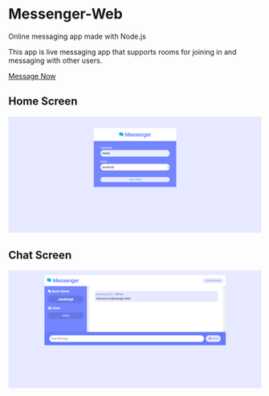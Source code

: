 # Messenger-Web
Online messaging app made with Node.js

This app is live messaging app that supports rooms for joining in and messaging with other users. 

[Message Now](https://Messenger-Web.vatsalpatel12.repl.co)

## Home Screen
<img src="https://github.com/PatelVatsalB21/Messenger-Web/blob/master/Messenger%20Home%20Screen.PNG" alt="Home"/>

## Chat Screen
<img src="https://github.com/PatelVatsalB21/Messenger-Web/blob/master/Messenger%20Chat%20Screen.PNG"  alt="Chat"/>
